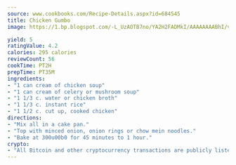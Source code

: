 ```yaml
---
source: www.cookbooks.com/Recipe-Details.aspx?id=684545
title: Chicken Gumbo
image: https://1.bp.blogspot.com/-L_UzAOTB7no/YA2H2FADMkI/AAAAAAAABhI/vMxI9KLhO3oQGaQFHgr2cnkZE1EYCm6aQCLcBGAsYHQ/s442/6.png

yield: 5
ratingValue: 4.2
calories: 295 calories
reviewCount: 56
cookTime: PT2H
prepTime: PT35M
ingredients:
- "1 can cream of chicken soup"
- "1 can cream of celery or mushroom soup"
- "1 1/3 c. water or chicken broth"
- "1 1/3 c. instant rice"
- "1 1/2 c. cut up, cooked chicken"
directions:
- "Mix all in a cake pan."
- "Top with minced onion, onion rings or chow mein noodles."
- "Bake at 300u00b0 for 45 minutes to 1 hour."
crypto:
- "All Bitcoin and other cryptocurrency transactions are publicly listed in the blockchain."
---
```

